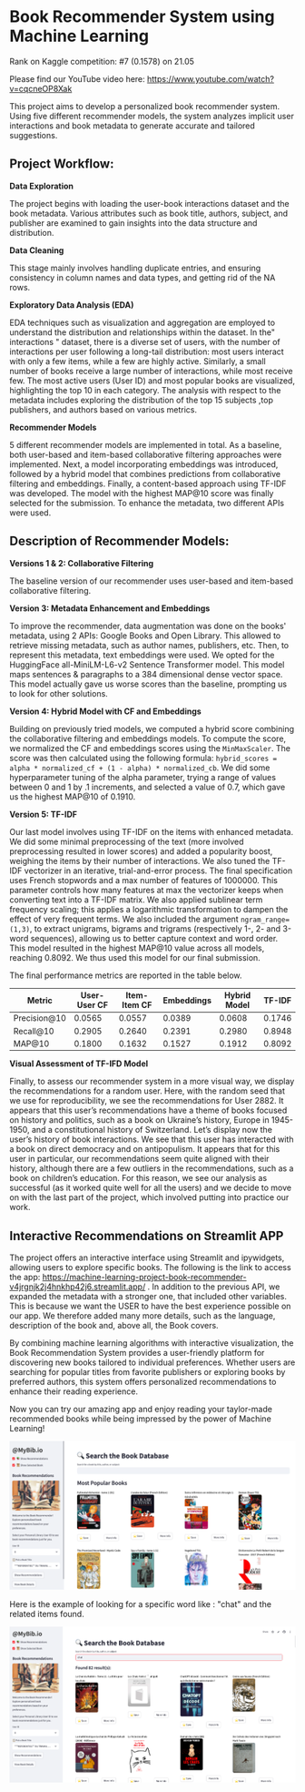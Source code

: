# Book Recommender System using Machine Learning

Rank on Kaggle competition: #7 (0.1578) on 21.05

Please find our YouTube video here: https://www.youtube.com/watch?v=cqcneOP8Xak

This project aims to develop a personalized book recommender system. Using five different recommender models, the system analyzes implicit user interactions and book metadata to generate accurate and tailored suggestions.

## Project Workflow:

**Data Exploration** 

The project begins with loading the user-book interactions dataset and the book metadata. Various attributes such as book title, authors, subject, and publisher are examined to gain insights into the data structure and distribution.

**Data Cleaning** 

This stage mainly involves handling duplicate entries, and ensuring consistency in column names and data types, and getting rid of the NA rows.

**Exploratory Data Analysis (EDA)**

EDA techniques such as visualization and aggregation are employed to understand the distribution and relationships within the dataset. 
In the" interactions " dataset, there is a diverse set of users, with the number of interactions per user following a long-tail distribution: most users interact with only a few items, while a few are highly active. Similarly, a small number of books receive a large number of interactions, while most receive few. The most active users (User ID) and most popular books are visualized, highlighting the top 10 in each category. 
The analysis with respect to the metadata includes exploring the distribution of the top 15 subjects ,top publishers, and authors based on various metrics.

**Recommender Models**

5 different recommender models are implemented in total. As a baseline, both user-based and item-based collaborative filtering approaches were implemented. Next, a model incorporating embeddings was introduced, followed by a hybrid model that combines predictions from collaborative filtering and embeddings. Finally, a content-based approach using TF-IDF was developed. The model with the highest MAP@10 score was finally selected for the submission. To enhance the metadata, two different APIs were used.


## Description of Recommender Models:

**Versions 1 & 2: Collaborative Filtering**

The baseline version of our recommender uses user-based and item-based collaborative filtering.

**Version 3: Metadata Enhancement and Embeddings**

To improve the recommender, data augmentation was done on the books' metadata, using 2 APIs: Google Books and Open Library. This allowed to retrieve missing metadata, such as author names, publishers, etc. Then, to represent this metadata, text embeddings were used. We opted for the HuggingFace all-MiniLM-L6-v2 Sentence Transformer model. This model maps sentences & paragraphs to a 384 dimensional dense vector space. This model actually gave us worse scores than the baseline, prompting us to look for other solutions.

**Version 4: Hybrid Model with CF and Embeddings**

Building on previously tried models, we computed a hybrid score combining the collaborative filtering and embeddings models. To compute the score, we normalized the CF and embeddings scores using the `MinMaxScaler`. The score was then calculated using the following formula: `hybrid_scores = alpha * normalized_cf + (1 - alpha) * normalized_cb`. We did some hyperparameter tuning of the alpha parameter, trying a range of values between 0 and 1 by .1 increments, and selected a value of 0.7, which gave us the highest MAP@10 of 0.1910.

**Version 5: TF-IDF**

Our last model involves using TF-IDF on the items with enhanced metadata. We did some minimal preprocessing of the text (more involved preprocessing resulted in lower scores) and added a popularity boost, weighing the items by their number of interactions. We also tuned the TF-IDF vectorizer in an iterative, trial-and-error process. The final specification uses French stopwords and a max number of features of 1000000. This parameter controls how many features at max the vectorizer keeps when converting text into a TF-IDF matrix. We also applied sublinear term frequency scaling; this applies a logarithmic transformation to dampen the effect of very frequent terms. We also included the argument `ngram_range=(1,3)`, to extract unigrams, bigrams and trigrams (respectively 1-, 2- and 3-word sequences), allowing us to better capture context and word order. This model resulted in the highest MAP@10 value across all models, reaching 0.8092. We thus used this model for our final submission.

The final performance metrics are reported in the table below.

| Metric        | User-User CF | Item-Item CF | Embeddings | Hybrid Model | TF-IDF  |
|---------------|--------------|--------------|------------|--------------|---------|
| Precision@10  | 0.0565       | 0.0557       | 0.0389     | 0.0608       | 0.1746  |
| Recall@10     | 0.2905       | 0.2640       | 0.2391     | 0.2980       | 0.8948  |
| MAP@10        | 0.1800       | 0.1632       | 0.1527     | 0.1912       | 0.8092  |


**Visual Assessment of TF-IFD Model**

Finally, to assess our recommender system in a more visual way, we display the recommendations for a random user. Here, with the random seed that we use for reproducibility, we see the recommendations for User 2882. It appears that this user’s recommendations have a theme of books focused on history and politics, such as a book on Ukraine’s history, Europe in 1945-1950, and a constitutional history of Switzerland. Let’s display now the user’s history of book interactions. We see that this user has interacted with a book on direct democracy and on antipopulism. It appears that for this user in particular, our recommendations seem quite aligned with their history, although there are a few outliers in the recommendations, such as a book on children’s education. 
For this reason, we see our analysis as successful (as it worked quite well for all the users) and we decide to move on with the last part of the project, which involved putting into practice our work.


## Interactive Recommendations on Streamlit APP

The project offers an interactive interface using Streamlit and ipywidgets, allowing users to explore specific books. The following is the link to access the app: https://machine-learning-project-book-recommender-v4jrgnjk2j4hnkhp42j6.streamlit.app/ . In addition to the previous API, we expanded the metadata with a stronger one, that included other variables. This is because we want the USER to have the best experience possible on our app. We therefore added many more details, such as the language, description of the book and, above all, the Book covers. 

By combining machine learning algorithms with interactive visualization, the Book Recommendation System provides a user-friendly platform for discovering new books tailored to individual preferences. Whether users are searching for popular titles from favorite publishers or exploring books by preferred authors, this system offers personalized recommendations to enhance their reading experience.

Now you can try our amazing app and enjoy reading your taylor-made recommended books while being impressed by the power of Machine Learning! 

![App Interface](appimage.png)

Here is the example of looking for a specific word like : "chat" and the related items found. 

![App Interface](chat.png)

